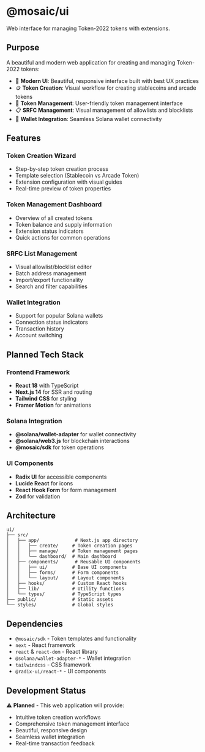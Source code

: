# @mosaic/ui

Web interface for managing Token-2022 tokens with extensions.

## Purpose

A beautiful and modern web application for creating and managing Token-2022 tokens:

- 🎨 **Modern UI**: Beautiful, responsive interface built with best UX practices
- 🪙 **Token Creation**: Visual workflow for creating stablecoins and arcade tokens
- 🔧 **Token Management**: User-friendly token management interface
- 📋 **SRFC Management**: Visual management of allowlists and blocklists
- 🔗 **Wallet Integration**: Seamless Solana wallet connectivity

## Features

### Token Creation Wizard

- Step-by-step token creation process
- Template selection (Stablecoin vs Arcade Token)
- Extension configuration with visual guides
- Real-time preview of token properties

### Token Management Dashboard

- Overview of all created tokens
- Token balance and supply information
- Extension status indicators
- Quick actions for common operations

### SRFC List Management

- Visual allowlist/blocklist editor
- Batch address management
- Import/export functionality
- Search and filter capabilities

### Wallet Integration

- Support for popular Solana wallets
- Connection status indicators
- Transaction history
- Account switching

## Planned Tech Stack

### Frontend Framework

- **React 18** with TypeScript
- **Next.js 14** for SSR and routing
- **Tailwind CSS** for styling
- **Framer Motion** for animations

### Solana Integration

- **@solana/wallet-adapter** for wallet connectivity
- **@solana/web3.js** for blockchain interactions
- **@mosaic/sdk** for token operations

### UI Components

- **Radix UI** for accessible components
- **Lucide React** for icons
- **React Hook Form** for form management
- **Zod** for validation

## Architecture

```
ui/
├── src/
│   ├── app/             # Next.js app directory
│   │   ├── create/     # Token creation pages
│   │   ├── manage/     # Token management pages
│   │   └── dashboard/  # Main dashboard
│   ├── components/      # Reusable UI components
│   │   ├── ui/         # Base UI components
│   │   ├── forms/      # Form components
│   │   └── layout/     # Layout components
│   ├── hooks/          # Custom React hooks
│   ├── lib/            # Utility functions
│   └── types/          # TypeScript types
├── public/             # Static assets
└── styles/             # Global styles
```

## Dependencies

- `@mosaic/sdk` - Token templates and functionality
- `next` - React framework
- `react` & `react-dom` - React library
- `@solana/wallet-adapter-*` - Wallet integration
- `tailwindcss` - CSS framework
- `@radix-ui/react-*` - UI components

## Development Status

⚠️ **Planned** - This web application will provide:

- Intuitive token creation workflows
- Comprehensive token management interface
- Beautiful, responsive design
- Seamless wallet integration
- Real-time transaction feedback

